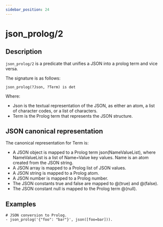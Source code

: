 ```yaml
---
sidebar_position: 24
---
```

[//]: # (This file is auto-generated. Please do not modify it yourself.)

# json_prolog/2

## Description

`json_prolog/2` is a predicate that unifies a JSON into a prolog term and vice versa.

The signature is as follows:

```text
json_prolog(?Json, ?Term) is det
```

Where:

- Json is the textual representation of the JSON, as either an atom, a list of character codes, or a list of characters.
- Term is the Prolog term that represents the JSON structure.

## JSON canonical representation

The canonical representation for Term is:

- A JSON object is mapped to a Prolog term json\(NameValueList\), where NameValueList is a list of Name=Value key values. Name is an atom created from the JSON string.
- A JSON array is mapped to a Prolog list of JSON values.
- A JSON string is mapped to a Prolog atom.
- A JSON number is mapped to a Prolog number.
- The JSON constants true and false are mapped to @\(true\) and @\(false\).
- The JSON constant null is mapped to the Prolog term @\(null\).

## Examples

```text
# JSON conversion to Prolog.
- json_prolog('{"foo": "bar"}', json([foo=bar])).
```
